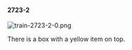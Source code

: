 #### 2723-2
![train-2723-2-0.png](https://github.com/lil-lab/nlvr/raw/master/nlvr/train/images/6/train-2723-2-0.png "train-2723-2-0.png")

There is a box with a yellow item on top.